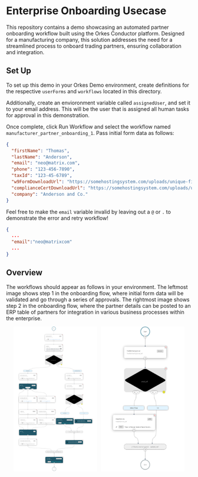 # Enterprise Onboarding Usecase

This repository contains a demo showcasing an automated partner onboarding workflow built using the Orkes Conductor platform. Designed for a manufacturing company, this solution addresses the need for a streamlined process to onboard trading partners, ensuring collaboration and integration.

## Set Up

To set up this demo in your Orkes Demo environment, create definitions for the respective `userForms` and `workflows` located in this directory.

Additionally, create an envioronment variable called `assignedUser`, and set it to your email address. This will be the user that is assigned all human tasks for approval in this demonstration.

Once complete, click Run Workflow and select the workflow named `manufacturer_partner_onboarding_1`. Pass initial form data as follows:
```json
{
  "firstName": "Thomas",
  "lastName": "Anderson",
  "email": "neo@matrix.com",
  "phone": "123-456-7890",
  "taxId": "123-45-6789",
  "w9FormDownloadUrl": "https://somehostingsystem.com/uploads/unique-file-id-w9.pdf",
  "complianceCertDownloadUrl": "https://somehostingsystem.com/uploads/unique-file-id-cert.pdf",
  "company": "Anderson and Co."
}
```

Feel free to make the `email` variable invalid by leaving out a `@` or `.` to demonstrate the error and retry workflow!

```json
{
  ...
  "email":"neo@matrixcom"
  ...
}
```

## Overview

The workflows should appear as follows in your environment. The leftmost image shows step 1 in the onboarding flow, where initial form data will be validated and go through a series of approvals. The rightmost image shows step 2 in the onboarding flow, where the partner details can be posted to an ERP table of partners for integration in various business processes within the enterprise.

<div style="display: flex; justify-content: center;">
  <img src="imgBin/manufacturer_partner_onboarding_1.png" alt="wf" style="width: 45%; margin-right: 5px;" />
  <img src="imgBin/manufacturer_partner_onboarding_2.png" alt="wh" style="width: 45%; margin-left: 5px;" />
</div>